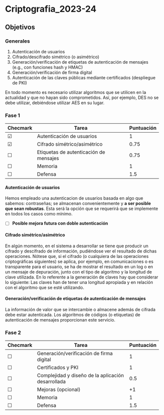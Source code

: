 # Criptografia_2023-24

## Objetivos

### Generales

1. Autenticación de usuarios
2. Cifrado/descifrado simétrico (o asimétrico)
3. Generación/verificación de etiquetas de autenticación de mensajes (e.g., con funciones hash y HMAC)
4. Generación/verificación de firma digital
5. Autenticación de las claves públicas mediante certificados (despliegue de PKI)

En todo momento es necesario utilizar algoritmos que se utilicen en la actualidad y que no hayan
sido comprometidos. Así, por ejemplo, DES no se debe utilizar, debiéndose utilizar AES en su
lugar.

### Fase 1

| Checmark | Tarea                                | Puntuación |
| -------- | ------------------------------------ | ---------- |
| &#9745;      | Autenticación de usuarios            | 1          |
| &#9745;      | Cifrado simétrico/asimétrico         | 0.75         |
|  &#9744;      | Etiquetas de autenticación de mensajes| 0.75         |
| &#9744; | Memoria                              | 1          |
| &#9744;    | Defensa                              | 1.5          |

#### Autenticación de usuarios

Hemos empleado una autenticacion de usuarios basada en algo que sabemos: contraseñas; se almacenan convenientemente y **a
ser posible que sean robustas**. Esta será la opción que se requerirá que se implemente
en todos los casos como mínimo.

- [ ] **Posible mejora futura con doble autenticación**

#### Cifrado simétrico/asimétrico

En algún momento, en el sistema a desarrollar se tiene que producir un cifrado y descifrado de
información, pudiéndose ver el resultado de dichas operaciones. Nótese que, si el cifrado (o
cualquiera de las operaciones criptográficas siguientes) se aplica, por ejemplo, en
comunicaciones o es transparente para el usuario, se ha de mostrar el resultado en un log o en
un mensaje de depuración, junto con el tipo de algoritmo y la longitud de clave utilizada.
En lo referente a la generación de claves hay que considerar lo siguiente:
 Las claves han de tener una longitud apropiada y en relación con el algoritmo que se
esté utilizando.

#### Generación/verificación de etiquetas de autenticación de mensajes

La información de valor que se intercambie o almacene además de cifrada debe estar
autenticada. Los algoritmos de códigos (o etiquetas) de autenticación de mensajes proporcionan
este servicio. 


### Fase 2

| Checmark | Tarea                                | Puntuación |
| -------- | ------------------------------------ | ---------- |
| &#9744; | Generación/verificación de firma digital | 1          |
| &#9744; | Certificados y PKI              | 1          |
| &#9744; | Complejidad y diseño de la aplicación desarrollada | 0.5          |
| &#9744; | Mejoras (opcional)                   | +1          |
| &#9744; | Memoria                              | 1          |
| &#9744; | Defensa                              | 1.5          |


